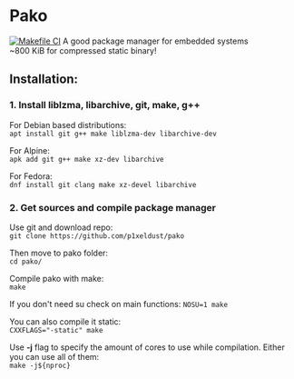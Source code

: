 # Pako
[![Makefile CI](https://github.com/toastmakingmachine/pako/actions/workflows/makefile.yml/badge.svg?branch=main)](https://github.com/toastmakingmachine/pako/actions/workflows/makefile.yml)
A good package manager for embedded systems  
~800 KiB for compressed static binary!
## Installation:
### 1. Install liblzma, libarchive, git, make, g++
For Debian based distributions:  
`apt install git g++ make liblzma-dev libarchive-dev`
  
For Alpine:  
`apk add git g++ make xz-dev libarchive`
  
For Fedora:  
`dnf install git clang make xz-devel libarchive`

### 2. Get sources and compile package manager
Use git and download repo:  
`git clone https://github.com/p1xeldust/pako`

Then move to pako folder:  
`cd pako/`
  
Compile pako with make:  
`make`
  
If you don't need su check on main functions:
`NOSU=1 make`
  
You can also compile it static:  
`CXXFLAGS="-static" make`
  
Use **-j** flag to specify the amount of cores to use while compilation. Either you can use all of them:  
`make -j${nproc}`

